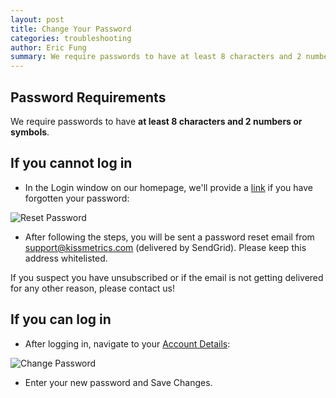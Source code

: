 ```yaml
---
layout: post
title: Change Your Password
categories: troubleshooting
author: Eric Fung
summary: We require passwords to have at least 8 characters and 2 numbers/symbols.
---
```

## Password Requirements

We require passwords to have **at least 8 characters and 2 numbers or symbols**.

## If you cannot log in

* In the Login window on our homepage, we'll provide a [link][forgot-pw] if you have forgotten your password:

![Reset Password][reset-ss]

* After following the steps, you will be sent a password reset email from support@kissmetrics.com (delivered by SendGrid). Please keep this address whitelisted.

If you suspect you have unsubscribed or if the email is not getting delivered for any other reason, please contact us!

## If you can log in

* After logging in, navigate to your [Account Details][edit-account]:

![Change Password][change-ss]

* Enter your new password and Save Changes.

[forgot-pw]: https://www.kissmetrics.com/forgot_password
[edit-account]: https://www.kissmetrics.com/account.edit
[change-ss]: https://s3.amazonaws.com/kissmetrics-support-files/assets/troubleshooting/change-password/pwchange.png
[reset-ss]: https://s3.amazonaws.com/kissmetrics-support-files/assets/troubleshooting/change-password/pwreset.png